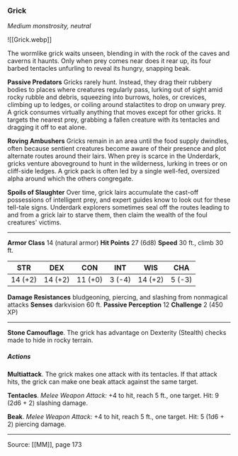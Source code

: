 ### Grick
_Medium monstrosity, neutral_

![[Grick.webp]]

The wormlike grick waits unseen, blending in with the rock of the caves and caverns it haunts. Only when prey comes near does it rear up, its four barbed tentacles unfurling to reveal its hungry, snapping beak.

**Passive Predators** Gricks rarely hunt. Instead, they drag their rubbery bodies to places where creatures regularly pass, lurking out of sight amid rocky rubble and debris, squeezing into burrows, holes, or crevices, climbing up to ledges, or coiling around stalactites to drop on unwary prey. A grick consumes virtually anything that moves except for other gricks. It targets the nearest prey, grabbing a fallen creature with its tentacles and dragging it off to eat alone.


**Roving Ambushers** Gricks remain in an area until the food supply dwindles, often because sentient creatures become aware of their presence and plot alternate routes around their lairs. When prey is scarce in the Underdark, gricks venture aboveground to hunt in the wilderness, lurking in trees or on cliff-side ledges. A grick pack is often led by a single well-fed, oversized alpha around which the others congregate.


**Spoils of Slaughter** Over time, grick lairs accumulate the cast-off possessions of intelligent prey, and expert guides know to look out for these tell-tale signs. Underdark explorers sometimes seal off the routes leading to and from a grick lair to starve them, then claim the wealth of the foul creatures' victims.






---

**Armor Class** 14 (natural armor)
**Hit Points** 27 (6d8)
**Speed** 30 ft., climb 30 ft.

| STR     | DEX     | CON     | INT     | WIS     | CHA     |
|---------|---------|---------|---------|---------|---------|
| 14 (+2) | 14 (+2) | 11 (+0) | 3 (-4) | 14 (+2) | 5 (-3) |

**Damage Resistances** bludgeoning, piercing, and slashing from nonmagical attacks
**Senses** darkvision 60 ft.
**Passive Perception** 12
**Challenge** 2 (450 XP)

---

**Stone Camouflage**. The grick has advantage on Dexterity (Stealth) checks made to hide in rocky terrain.

##### Actions
**Multiattack**. The grick makes one attack with its tentacles. If that attack hits, the grick can make one beak attack against the same target.

**Tentacles**. _Melee Weapon Attack:_ +4 to hit, reach 5 ft., one target. Hit: 9 (2d6 + 2) slashing damage.

**Beak**. _Melee Weapon Attack:_ +4 to hit, reach 5 ft., one target. Hit: 5 (1d6 + 2) piercing damage.


---

Source: [[MM]], page 173